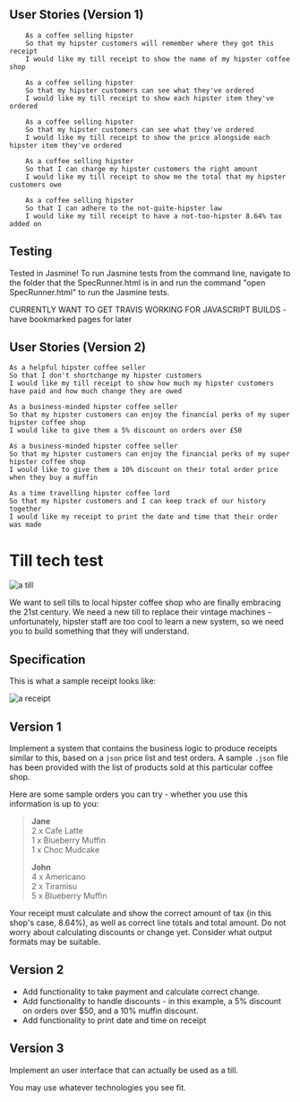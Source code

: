 User Stories (Version 1)
------------

```
	As a coffee selling hipster
	So that my hipster customers will remember where they got this receipt
	I would like my till receipt to show the name of my hipster coffee shop

	As a coffee selling hipster
	So that my hipster customers can see what they've ordered
	I would like my till receipt to show each hipster item they've ordered

	As a coffee selling hipster
	So that my hipster customers can see what they've ordered
	I would like my till receipt to show the price alongside each hipster item they've ordered

	As a coffee selling hipster
	So that I can charge my hipster customers the right amount
	I would like my till receipt to show me the total that my hipster customers owe

	As a coffee selling hipster
	So that I can adhere to the not-quite-hipster law
	I would like my till receipt to have a not-too-hipster 8.64% tax added on
```






Testing
-------

Tested in Jasmine! To run Jasmine tests from the command line, navigate to the folder that the SpecRunner.html is in and run the command "open SpecRunner.html" to run the Jasmine tests.


CURRENTLY WANT TO GET TRAVIS WORKING FOR JAVASCRIPT BUILDS - have bookmarked pages for later









User Stories (Version 2)
------------

```
As a helpful hipster coffee seller
So that I don't shortchange my hipster customers
I would like my till receipt to show how much my hipster customers have paid and how much change they are owed

As a business-minded hipster coffee seller
So that my hipster customers can enjoy the financial perks of my super hipster coffee shop
I would like to give them a 5% discount on orders over £50

As a business-minded hipster coffee seller
So that my hipster customers can enjoy the financial perks of my super hipster coffee shop
I would like to give them a 10% discount on their total order price when they buy a muffin

As a time travelling hipster coffee lord
So that my hipster customers and I can keep track of our history together
I would like my receipt to print the date and time that their order was made
```









Till tech test
==============

![a till](/images/till.jpg)

We want to sell tills to local hipster coffee shop who are finally embracing the 21st century. We need a new till to replace their vintage machines - unfortunately, hipster staff are too cool to learn a new system, so we need you to build something that they will understand.

Specification
-------------

This is what a sample receipt looks like:

![a receipt](/images/receipt.jpg)


Version 1
---------

Implement a system that contains the business logic to produce receipts similar to this, based on a `json` price list and test orders. A sample `.json` file has been provided with the list of products sold at this particular coffee shop. 

Here are some sample orders you can try - whether you use this information is up to you:

> **Jane**  
> 2 x Cafe Latte  
> 1 x Blueberry Muffin  
> 1 x Choc Mudcake  
>
> **John**  
> 4 x Americano  
> 2 x Tiramisu  
> 5 x Blueberry Muffin  

Your receipt must calculate and show the correct amount of tax (in this shop's case, 8.64%), as well as correct line totals and total amount. Do not worry about calculating discounts or change yet. Consider what output formats may be suitable.

Version 2
---------

- Add functionality to take payment and calculate correct change.  
- Add functionality to handle discounts - in this example, a 5% discount on orders over $50, and a 10% muffin discount.
- Add functionality to print date and time on receipt

Version 3
---------

Implement an user interface that can actually be used as a till.

You may use whatever technologies you see fit.
